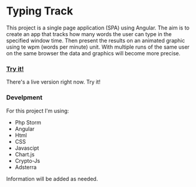 # Typing Track

This project is a single page application (SPA) using Angular. The aim is to create an app that tracks
how many words the user can type in the specified window time. Then present the results on an animated graphic using te wpm (words per minute) unit.
With multiple runs of the same user on the same browser the data and graphics will become more precise.

### [ Try it! ](http://www.typingtrack.42web.io/home)

There's a live version right now. Try it!


### Develpment
For this project I'm using:
* Php Storm
* Angular
* Html
* CSS
* Javascipt
* Chart.js
* Crypto-Js
* Adsterra

Information will be added as needed.
